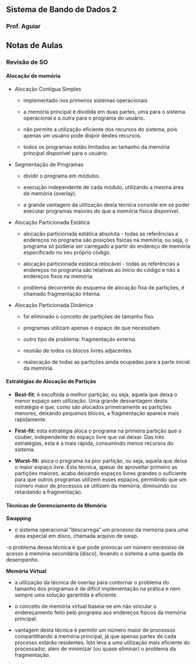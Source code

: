 ## Sistema de Bando de Dados 2
### Prof. Aguiar

## Notas de Aulas

### Revisão de SO

#### Alocação de memória

* Alocação Contígua Simples
  * implementado nos primeiros sistemas operacionais

  * a memória principal é dividida em duas partes, uma para o sistema operacional e a outra para o programa do usuário.

  * não permite a utilização eficiente dos recursos do sistema, pois apenas um usuário pode dispor destes recursos.

  * todos os programas estão limitados ao tamanho da memória principal disponível para o usuário.

* Segmentação de Programas

  * dividir o programa em módulos.

  * execução independente de cada módulo, utilizando a mesma área de memória (overlay).

  * a grande vantagem da utilização desta técnica consiste em se poder executar programas maiores do que a memória física disponível.

* Alocação Particionada Estática

  * alocação particionada estática absoluta - todas as referências a endereços no programa são posições físicas na memória, ou seja, o programa só poderia ser  carregado a partir do endereço de memória especificado no seu próprio código.

  * alocação particionada estática relocável - todas as referências a endereços no programa são relativas ao início do código e não a endereços fixos na memória.

  * problema decorrente do esquema de alocação fixa de partições, é chamado fragmentação interna.

* Alocação Particionada Dinâmica
  
  * foi eliminado o conceito de partições de tamanho fixo.
  
  * programas utilizam apenas o espaço de que necessitam.

  * outro tipo de problema: fragmentação externa.
  
  * reunião de todos os blocos livres adjacentes.

  * realocação de todas as partições ainda ocupadas para a parte inicial da memória.

#### Estratégias de Alocação de Partição

* **Best-fit:** é escolhida a melhor partição, ou seja, aquela que deixa o menor espaço sem utilização. Uma grande desvantagem desta estratégia é que, como são alocados primeiramente as partições menores, deixando pequenos blocos, a fragmentação aparece mais rapidamente.

* **First-fit:** esta estratégia aloca o programa na primeira partição que o couber, independente do espaço livre que vai deixar. Das três estratégias, esta é a mais rápida, consumindo menos recursos do sistema.
  
* **Worst-fit:** aloca o programa na pior partição, ou seja, aquela que deixa o maior espaço livre. Esta técnica, apesar de aproveitar primeiro as partições maiores, acaba deixando espaços livres grandes o suficiente para que outros programas utilizem esses espaços, permitindo que um número maior de processos se utilizem da memória, diminuindo ou retardando a fragmentação.

#### Técnicas de Gerenciamento de Memória

**Swapping**

* o sistema operacional “descarrega” um processo da memória para uma área especial em disco, chamada arquivo de swap.

 -o problema dessa técnica é que pode provocar um número excessivo de acesso à memória secundária (disco), levando o sistema a uma queda de desempenho.

**Memória Virtual**

* a utilização da técnica de overlay para contornar o problema do tamanho dos programas é de difícil implementação na prática e nem sempre uma solução garantida e eficiente.

* o conceito de memória virtual baseia-se em não vincular o endereçamento feito pelo programa aos endereços físicos da memória principal.

* vantagem desta técnica é permitir um número maior de processos compartilhando a memória principal, já que apenas partes de cada processo estarão residentes. Isto leva a uma utilização mais eficiente do processador, além de minimizar (ou quase eliminar) o problema da fragmentação.
